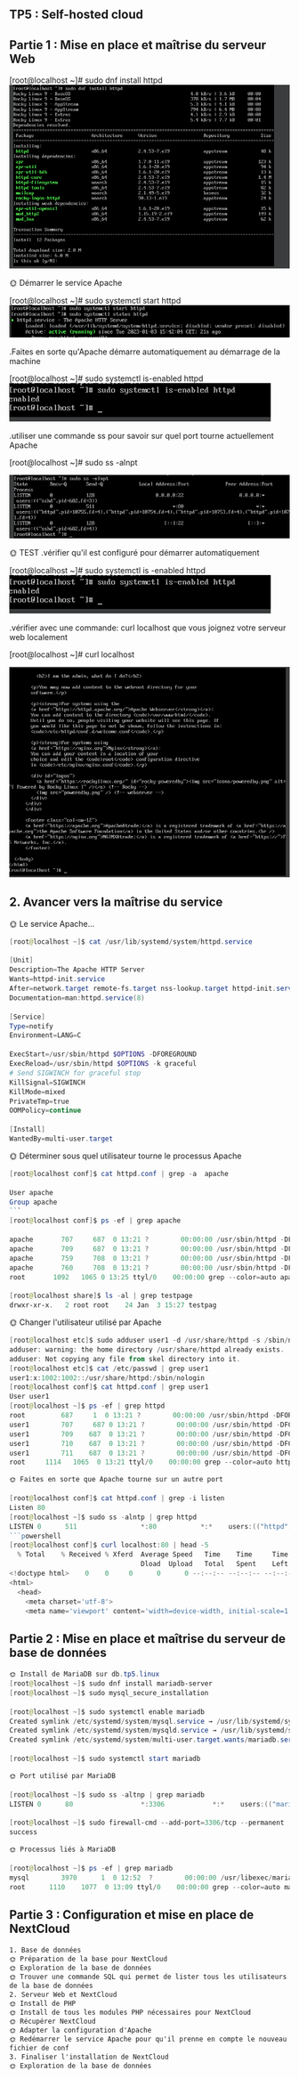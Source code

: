 ## TP5 : Self-hosted cloud
## Partie 1 : Mise en place et maîtrise du serveur Web


[root@localhost ~]# sudo dnf install httpd
![Apache](oui/instal_Apache.PNG)

🌞 Démarrer le service Apache

[root@localhost ~]# sudo systemctl start httpd
![demarrer](oui/demarrer.PNG)

.Faites en sorte qu'Apache démarre automatiquement au démarrage de la machine

[root@localhost ~]# sudo systemctl is-enabled httpd
![demar_auto](oui/demar_auto.PNG)

.utiliser une commande ss pour savoir sur quel port tourne actuellement Apache

[root@localhost ~]# sudo ss -alnpt

![port_Apache](oui/port_Apache.PNG)

🌞 TEST
.vérifier qu'il est configuré pour démarrer automatiquement

[root@localhost ~]# sudo systemctl is -enabled httpd 
![demar_auto](oui/demar_auto.PNG)

.vérifier avec une commande: curl localhost que vous joignez votre serveur web localement

[root@localhost ~]# curl localhost 

![loacale](oui/locale.PNG)

## 2. Avancer vers la maîtrise du service
🌞 Le service Apache...
```powershell
[root@localhost ~]$ cat /usr/lib/systemd/system/httpd.service

[Unit]
Description=The Apache HTTP Server
Wants=httpd-init.service
After=network.target remote-fs.target nss-lookup.target httpd-init.service
Documentation=man:httpd.service(8)

[Service]
Type=notify
Environment=LANG=C

ExecStart=/usr/sbin/httpd $OPTIONS -DFOREGROUND
ExecReload=/usr/sbin/httpd $OPTIONS -k graceful
# Send SIGWINCH for graceful stop
KillSignal=SIGWINCH
KillMode=mixed
PrivateTmp=true
OOMPolicy=continue

[Install]
WantedBy=multi-user.target
````

🌞 Déterminer sous quel utilisateur tourne le processus Apache
````powershell
[root@localhost conf]$ cat httpd.conf | grep -a  apache

User apache
Group apache
```
[root@localhost conf]$ ps -ef | grep apache

apache       707     687  0 13:21 ?        00:00:00 /usr/sbin/httpd -DFOREGROUND
apache       709     687  0 13:21 ?        00:00:00 /usr/sbin/httpd -DFOREGROUND
apache       759     708  0 13:21 ?        00:00:00 /usr/sbin/httpd -DFOREGROUND
apache       760     708  0 13:21 ?        00:00:00 /usr/sbin/httpd -DFOREGROUND
root       1092   1065 0 13:25 ttyl/0    00:00:00 grep --color=auto apache

[root@localhost share]$ ls -al | grep testpage
drwxr-xr-x.   2 root root    24 Jan  3 15:27 testpag
````
🌞 Changer l'utilisateur utilisé par Apache
````powershell
[root@localhost etc]$ sudo adduser user1 -d /usr/share/httpd -s /sbin/nologin
adduser: warning: the home directory /usr/share/httpd already exists.
adduser: Not copying any file from skel directory into it.
[root@localhost etc]$ cat /etc/passwd | grep user1
user1:x:1002:1002::/usr/share/httpd:/sbin/nologin
[root@localhost conf]$ cat httpd.conf | grep user1
User user1
[root@localhost ~]$ ps -ef | grep httpd
root         687     1  0 13:21 ?        00:00:00 /usr/sbin/httpd -DFOREGROUND
user1        707     687 0 13:21 ?        00:00:00 /usr/sbin/httpd -DFOREGROUND
user1        709    687  0 13:21 ?        00:00:00 /usr/sbin/httpd -DFOREGROUND
user1        710    687  0 13:21 ?        00:00:00 /usr/sbin/httpd -DFOREGROUND
user1        711    687  0 13:21 ?        00:00:00 /usr/sbin/httpd -DFOREGROUND
root     1114   1065  0 13:21 ttyl/0    00:00:00 grep --color=auto httpd
````

````powershell
🌞 Faites en sorte que Apache tourne sur un autre port

[root@localhost conf]$ cat httpd.conf | grep -i listen
Listen 80
[root@localhost ~]$ sudo ss -alntp | grep httpd
LISTEN 0      511                *:80           *:*    users:(("httpd",pid=711,fd=4),("httpd",pid=710,fd=4),("httpd",pid=709,fd=4),("httpd",pid=687,fd=4))
```powershell
[root@localhost conf]$ curl localhost:80 | head -5
  % Total    % Received % Xferd  Average Speed   Time    Time     Time  Current
                                 Dload  Upload   Total   Spent    Left  Speed
<!doctype html>    0    0     0      0      0 --:--:-- --:--:-- --:--:--     0
<html>
  <head>
    <meta charset='utf-8'>
    <meta name='viewport' content='width=device-width, initial-scale=1'>

````

## Partie 2 : Mise en place et maîtrise du serveur de base de données
````powershell
🌞 Install de MariaDB sur db.tp5.linux
[root@localhost ~]$ sudo dnf install mariadb-server
[root@localhost ~]$ sudo mysql_secure_installation

[root@localhost ~]$ sudo systemctl enable mariadb
Created symlink /etc/systemd/system/mysql.service → /usr/lib/systemd/system/mariadb.service.
Created symlink /etc/systemd/system/mysqld.service → /usr/lib/systemd/system/mariadb.service.
Created symlink /etc/systemd/system/multi-user.target.wants/mariadb.service → /usr/lib/systemd/system/mariadb.service.

[root@localhost ~]$ sudo systemctl start mariadb

````
````powershell
🌞 Port utilisé par MariaDB

[root@localhost ~]$ sudo ss -altnp | grep mariadb
LISTEN 0      80                 *:3306            *:*    users:(("mariadbd",pid=3970,fd=19))

[root@localhost ~]$ sudo firewall-cmd --add-port=3306/tcp --permanent
success
````
````powershell
🌞 Processus liés à MariaDB

[root@localhost ~]$ ps -ef | grep mariadb
mysql        3970      1  0 12:52  ?        00:00:00 /usr/libexec/mariadbd --basedir=/usr
root      1110    1077  0 13:09 ttyl/0    00:00:00 grep --color=auto mariadb

````


 ## Partie 3 : Configuration et mise en place de NextCloud

````
1. Base de données
🌞 Préparation de la base pour NextCloud
🌞 Exploration de la base de données
🌞 Trouver une commande SQL qui permet de lister tous les utilisateurs de la base de données
2. Serveur Web et NextCloud
🌞 Install de PHP
🌞 Install de tous les modules PHP nécessaires pour NextCloud
🌞 Récupérer NextCloud
🌞 Adapter la configuration d'Apache
🌞 Redémarrer le service Apache pour qu'il prenne en compte le nouveau fichier de conf
3. Finaliser l'installation de NextCloud
🌞 Exploration de la base de données








